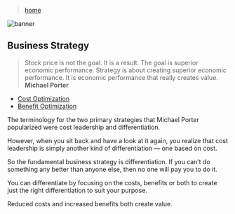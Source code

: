 > [home](../)

![banner](/strategy/photos/banner.png)

## Business Strategy

> Stock price is not the goal. It is a result.  The goal is superior economic performance.  Strategy is about creating superior economic performance.  It is economic performance that really creates value.  
> **Michael Porter**

* [Cost Optimization](cost)
* [Benefit Optimization](benefit)

The terminology for the two primary strategies that Michael Porter popularized were cost leadership and differentiation.

However, when you sit back and have a look at it again, you realize that cost leadership is simply another kind of differentiation — one based on cost.

So the fundamental business strategy is differentiation.  If you can’t do something any better than anyone else, then no one will pay you to do it.

You can differentiate by focusing on the costs, benefits or both to create just the right differentiation to suit your purpose.

Reduced costs and increased benefits both create value.
